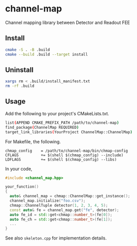# channel-map

Channel mapping library between Detector and Readout FEE

## Install

```sh
cmake -S . -B .build
cmake --build .build --target install
```

## Uninstall

```sh
xargs rm < .build/install_manifest.txt
rm -rf .build
```

## Usage


Add the following to your project's CMakeLists.txt.

```sh
list(APPEND CMAKE_PREFIX_PATH /path/to/channel-map)
find_package(ChannelMap REQUIRED)
target_link_libraries(YourProject ChannelMap::ChannelMap)
```

For Makefile, the following.

```make
chmap_config	= /path/to/channel-map/bin/chmap-config
CFLAGS			+= $(shell $(chmap_config) --include)
LDFLAGS			+= $(shell $(chmap_config) --libs)
```

In your code,

```cpp
#include <channel_map.hpp>

your_function()
{
  auto& channel_map = chmap::ChannelMap::get_instance();
  channel_map.initialize("foo.csv");
  chmap::ChannelTuple detector(1, 2, 3, 4, 5);
  const auto& fe = channel_map.get("fe", detector);
  auto fe_id = std::get<chmap::number_t>(fe[0]);
  auto fe_ch = std::get<chmap::number_t>(fe[1]);
  ...
}
```

See also `skeleton.cpp` for implementation details.
